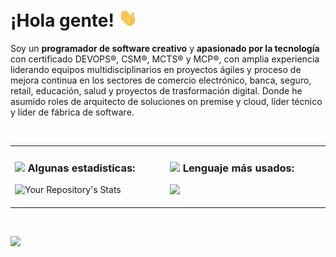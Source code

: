 # ¡Hola gente! <img src="https://github.com/noctambulo-12/noctambulo-12/raw/development/Saludo-Elmer-Cangahuala.gif" width="30px"> 

Soy un **programador de software creativo** y **apasionado por la tecnología** con certificado DEVOPS®, CSM®, MCTS® y MCP®, con amplia experiencia liderando equipos multidisciplinarios en proyectos ágiles y proceso de mejora continua en los sectores de comercio electrónico, banca, seguro, retail, educación, salud y proyectos de trasformación digital. Donde he asumido roles de arquitecto de soluciones on premise y cloud, líder técnico y líder de fábrica de software.

<p>&nbsp;</p>

<table border="0"><tr><td valign="top" width="33%" style="border=0px solid #ddd">

### <img src="https://media.giphy.com/media/VgCDAzcKvsR6OM0uWg/giphy.gif" width="30"> Algunas estadisticas:
![Your Repository's Stats](https://github-readme-stats.vercel.app/api?username=noctambulo-12&show_icons=true&theme=graywhite&hide_border=true)


</td><td valign="top" width="34%">


### <img src="https://media.giphy.com/media/WUlplcMpOCEmTGBtBW/giphy.gif" width="30"> Lenguaje más usados:

  ![](https://github-readme-stats.vercel.app/api/top-langs/?username=noctambulo-12&hide_title=true&hide_border=true)

</td></tr></table>

<p>&nbsp;</p>

![](https://activity-graph.herokuapp.com/graph?username=noctambulo-12&theme=dracula&bg_color=ffffff&color=000000&line=b9b9b9&point=24292e&area=false&hide_border=true)
